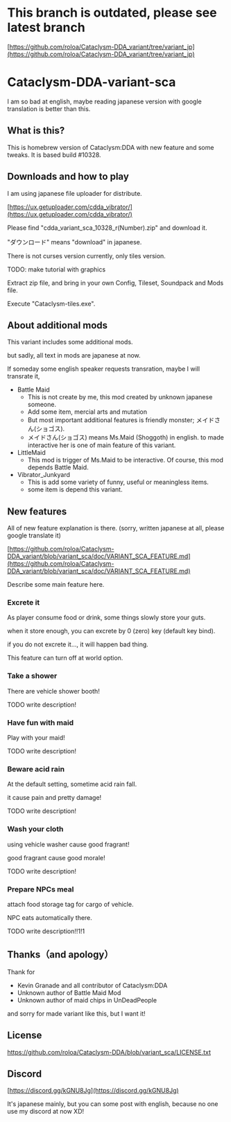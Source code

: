 # This branch is outdated, please see latest branch

[https://github.com/roloa/Cataclysm-DDA_variant/tree/variant_jp](https://github.com/roloa/Cataclysm-DDA_variant/tree/variant_jp)

# Cataclysm-DDA-variant-sca

I am so bad at english, maybe reading japanese version with google translation is better than this.

## What is this?

This is homebrew version of Cataclysm:DDA with new feature and some tweaks.
It is based build #10328.

## Downloads and how to play

I am using japanese file uploader for distribute.

[https://ux.getuploader.com/cdda_vibrator/](https://ux.getuploader.com/cdda_vibrator/)

Please find "cdda_variant_sca_10328_r(Number).zip" and download it.

"ダウンロード" means "download" in japanese.

There is not curses version currently, only tiles version.

TODO: make tutorial with graphics

Extract zip file, and bring in your own Config, Tileset, Soundpack and Mods file.

Execute "Cataclysm-tiles.exe".

## About additional mods

This variant includes some additional mods.

but sadly, all text in mods are japanese at now.

If someday some english speaker requests transration, maybe I will transrate it,

- Battle Maid
  - This is not create by me, this mod created by unknown japanese someone.
  - Add some item, mercial arts and mutation
  - But most important additional features is friendly monster; メイドさん(ショゴス).
  - メイドさん(ショゴス) means Ms.Maid (Shoggoth) in english. to made interactive her is one of main feature of this variant.
- LittleMaid
  - This mod is trigger of Ms.Maid to be interactive. Of course, this mod depends Battle Maid.
- Vibrator_Junkyard
  - This is add some variety of funny, useful or meaningless items.
  - some item is depend this variant.

## New features

All of new feature explanation is there. 
(sorry, written japanese at all, please google translate it)

[https://github.com/roloa/Cataclysm-DDA_variant/blob/variant_sca/doc/VARIANT_SCA_FEATURE.md](https://github.com/roloa/Cataclysm-DDA_variant/blob/variant_sca/doc/VARIANT_SCA_FEATURE.md)

Describe some main feature here.

### Excrete it

As player consume food or drink, some things slowly store your guts.

when it store enough, you can excrete by 0 (zero) key (default key bind).

if you do not excrete it..., it will happen bad thing.

This feature can turn off at world option.

### Take a shower

There are vehicle shower booth!

TODO write description!

### Have fun with maid

Play with your maid!

TODO write description!

### Beware acid rain

At the  default setting, sometime acid rain fall.

it cause pain and pretty damage!

TODO write description!

### Wash your cloth

using vehicle washer cause good fragrant!

good fragrant cause good morale!

TODO write description!

### Prepare NPCs meal

attach food storage tag for cargo of vehicle.

NPC eats automatically there.

TODO write description!!1!1

## Thanks（and apology）

Thank for

- Kevin Granade and all contributor of Cataclysm:DDA
- Unknown author of Battle Maid Mod
- Unknown author of maid chips in UnDeadPeople

and sorry for made variant like this, but I want it!

## License

https://github.com/roloa/Cataclysm-DDA/blob/variant_sca/LICENSE.txt

## Discord

[https://discord.gg/kGNU8Jg](https://discord.gg/kGNU8Jg)

It's japanese mainly, but you can some post with english, because no one use my discord at now XD!


